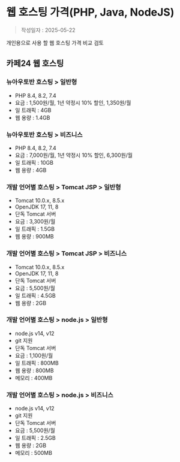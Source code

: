# 웹 호스팅 가격(PHP, Java, NodeJS)

> 작성일자 : 2025-05-22

개인용으로 사용 할 웹 호스팅 가격 비교 검토


## 카페24 웹 호스팅

### 뉴아우토반 호스팅 > 일반형
- PHP 8.4, 8.2, 7.4	
- 요금 : 1,500원/월, 1년 약정시 10% 할인, 1,350원/월
- 일 트래픽 : 4GB
- 웹 용량 : 1.4GB


### 뉴아우토반 호스팅 > 비즈니스
- PHP 8.4, 8.2, 7.4	
- 요금 : 7,000원/월, 1년 약정시 10% 할인, 6,300원/월
- 일 트래픽 : 10GB
- 웹 용량 : 4GB


### 개발 언어별 호스팅 > Tomcat JSP > 일반형
- Tomcat 10.0.x, 8.5.x
- OpenJDK 17, 11, 8
- 단독 Tomcat 서버
- 요금 : 3,300원/월
- 일 트래픽 : 1.5GB
- 웹 용량 : 900MB


### 개발 언어별 호스팅 > Tomcat JSP > 비즈니스
- Tomcat 10.0.x, 8.5.x
- OpenJDK 17, 11, 8
- 단독 Tomcat 서버
- 요금 : 5,500원/월
- 일 트래픽 : 4.5GB
- 웹 용량 : 2GB


### 개발 언어별 호스팅 > node.js > 일반형
- node.js v14, v12
- git 지원
- 단독 Tomcat 서버
- 요금 : 1,100원/월
- 일 트래픽 : 800MB
- 웹 용량 : 800MB
- 메모리 : 400MB


### 개발 언어별 호스팅 > node.js > 비즈니스
- node.js v14, v12
- git 지원
- 단독 Tomcat 서버
- 요금 : 5,500원/월
- 일 트래픽 : 2.5GB
- 웹 용량 : 2GB
- 메모리 : 500MB


